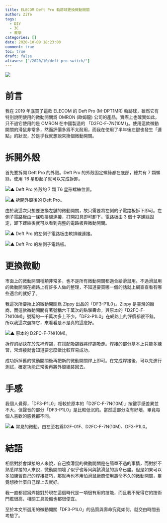 ```yaml
---
title: ELECOM Deft Pro 軌跡球更換微動開關
author: ZiTe
tags:
  - DIY
  - 3C
  - 教學
categories: []
date: 2020-10-09 18:23:00
comment: true
toc: true
draft: false
aliases: ["/2020/10/deft-pro-switch/"]
---
```

![](https://1.bp.blogspot.com/-9817x0a1I90/X4A3oD4XlBI/AAAAAAAACpk/-420KmjCgEUmxf9xFTtO-YukexeJoBpEACPcBGAsYHg/s4315/DSC_0077.jpg)

# 前言

我在 2019 年底買了這款 ELECOM 的 Deft Pro (M-DPT1MR) 軌跡球，雖然它有特別說明使用的微動開關爲 OMRON (歐姆龍) 公司的產品，實際上也確實如此，只不過它使用的是 OMRON 在中國製造的 「D2FC-F-7N(10M)」。使用這款微動開關的滑鼠非常多，然而評價多爲不太耐用，而我在使用了半年後左鍵也發生「連點」的狀況，於是乎我就想說來換個微動開關。

<!--more-->

# 拆開外殼

首先要拆開 Deft Pro 的外殼。Deft Pro 的外殼固定螺絲都在底部，總共有 7 顆螺絲，使用 T6 星形起子就可以完成拆卸。

![▲ Deft Pro 外殼的 7 顆 T6 星形螺絲位置。](https://1.bp.blogspot.com/-mSCXXVicz7U/X4A3oE-5_cI/AAAAAAAACpk/4ayCh4JFaj8aGSw5NdxhR_FBX6CchXQngCPcBGAsYHg/s1385/deft-pro-t6x7.jpg)

![▲ 拆開外殼後的 Deft Pro。](https://1.bp.blogspot.com/-bAzOp6r-r3o/X4A3oGxifNI/AAAAAAAACpk/6tjGIxsspcY6_CW9nU51vWp1_nI5H2p_ACPcBGAsYHg/s4618/DSC_0041.jpg)

由於我這次只想要更換左鍵的微動開關，故只需要將左側的子電路板拆下即可。左側子電路板由一條軟排線連接，打開扣具即可卸下。電路板由 3 個十字螺絲固定，卸下螺絲後就可以看到完整的電路板與微動開關。

![▲ Deft Pro 的左側子電路板由軟排線連接。](https://1.bp.blogspot.com/-9YBQXII-qEE/X4A3oFJVcgI/AAAAAAAACpk/8zBo9YVyNcMWIC2tIq9JN8revE9AzoYgACPcBGAsYHg/s3024/DSC_0042.jpg)

![▲ Deft Pro 的左側子電路板。](https://1.bp.blogspot.com/-QDEg6QQgBSU/X4A3oKbW2qI/AAAAAAAACpk/7X5NBPpAFz87ZOdcJlPhx9pfEkgsoc1wACPcBGAsYHg/s4618/DSC_0043.jpg)

# 更換微動

市面上的微動開關種類非常多，也不是所有微動開關都適合給滑鼠用。不過滑鼠用的微動開關在網路上有許多人做的整理，不知道要買哪一個的話就上網查查看有哪些適合的就好了。

我這次所要換上的微動開關爲 Zippy 出品的「DF3-P1L0」。Zippy 是臺灣的廠商，而這款微動開關有著號稱六千萬次的點擊壽命，與原本的「D2FC-F-7N(10M)」號稱的一千萬次多上不少。「DF3-P1L0」在網路上的評價都很不錯，所以我這次選擇它，來看看是不是真的這麼好。

![▲ 原本的 D2FC-F-7N(10M)。](https://1.bp.blogspot.com/-YwYMfMWX4Bc/X4A3oPr8S1I/AAAAAAAACpk/AV48IGLrOfYB4kaKy4rAZWM26OtFxfiyACPcBGAsYHg/s2217/DSC_0047.jpg)

拆焊的祕訣在於先補焊錫，在搭配吸錫器將焊錫吸走。焊接的部分基本上只能多練習，常焊接就會知道要怎麼做比較容易成功。

成功拆掉舊的微動開關後再把新的微動開關焊上即可。在完成焊接後，可以先進行測試，確定功能正常後再將外殼組裝回去。

# 手感

我個人覺得，「DF3-P1L0」相較於原本的「D2FC-F-7N(10M)」按鍵手感差異並不大，但聲音的部分「DF3-P1L0」是比較低沉的。當然這部分沒有好壞，畢竟每個人喜歡的感覺都不同。

![▲ 常見的微動。由左至右爲D2F-01F、D2FC-F-7N(10M)、DF3-P1L0。](https://1.bp.blogspot.com/-tGATmCVp4iU/X4A3oHs8V7I/AAAAAAAACpk/ri8GqWoU8R4qVmJ6xsaMHZyamv3JENroQCPcBGAsYHg/s1876/DSC_0076.jpg)

# 結語

相信對於會焊接的人來說，自己換滑鼠的微動開關是在簡單不過的事情，而對於不熟悉焊接的人來說，微動開關壞了似乎也等同與該滑鼠的壽命已盡。但是如果可以多加練習自己的焊接技巧，那就再也不用怕滑鼠廠商使用壽命不久的微動開關，畢竟想換什麼自己焊上去就好。

我一直都認爲焊接對於現在這個時代是一項很有用的技能，而且我不覺得它的技術門檻很高，相關工具設備也都很便宜。

至於本文所選用的微動開關「DF3-P1L0」的品質與壽命究竟如何，就交由時間去考驗了。
